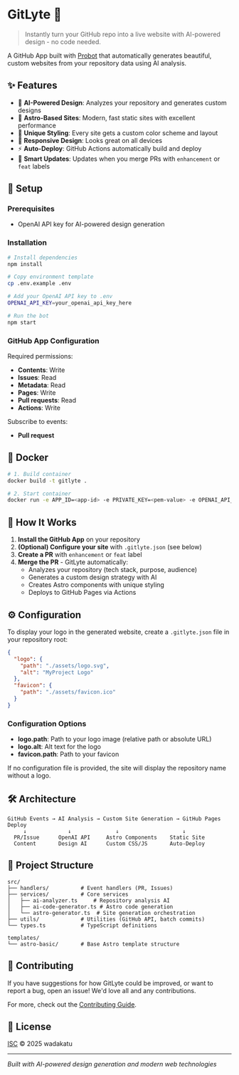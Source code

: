 # GitLyte 🤖

> Instantly turn your GitHub repo into a live website with AI-powered design - no code needed.

A GitHub App built with [Probot](https://github.com/probot/probot) that automatically generates beautiful, custom websites from your repository data using AI analysis.

## ✨ Features

- 🤖 **AI-Powered Design**: Analyzes your repository and generates custom designs
- 🚀 **Astro-Based Sites**: Modern, fast static sites with excellent performance
- 🎨 **Unique Styling**: Every site gets a custom color scheme and layout
- 📱 **Responsive Design**: Looks great on all devices
- ⚡ **Auto-Deploy**: GitHub Actions automatically build and deploy
- 🔄 **Smart Updates**: Updates when you merge PRs with `enhancement` or `feat` labels

## 🚀 Setup

### Prerequisites
- OpenAI API key for AI-powered design generation

### Installation

```sh
# Install dependencies
npm install

# Copy environment template
cp .env.example .env

# Add your OpenAI API key to .env
OPENAI_API_KEY=your_openai_api_key_here

# Run the bot
npm start
```

### GitHub App Configuration

Required permissions:
- **Contents**: Write
- **Issues**: Read
- **Metadata**: Read
- **Pages**: Write
- **Pull requests**: Read
- **Actions**: Write

Subscribe to events:
- **Pull request**

## 🐳 Docker

```sh
# 1. Build container
docker build -t gitlyte .

# 2. Start container
docker run -e APP_ID=<app-id> -e PRIVATE_KEY=<pem-value> -e OPENAI_API_KEY=<openai-key> gitlyte
```

## 🎯 How It Works

1. **Install the GitHub App** on your repository
2. **(Optional) Configure your site** with `.gitlyte.json` (see below)
3. **Create a PR** with `enhancement` or `feat` label
4. **Merge the PR** - GitLyte automatically:
   - Analyzes your repository (tech stack, purpose, audience)
   - Generates a custom design strategy with AI
   - Creates Astro components with unique styling
   - Deploys to GitHub Pages via Actions

## ⚙️ Configuration

To display your logo in the generated website, create a `.gitlyte.json` file in your repository root:

```json
{
  "logo": {
    "path": "./assets/logo.svg",
    "alt": "MyProject Logo"
  },
  "favicon": {
    "path": "./assets/favicon.ico"
  }
}
```

### Configuration Options

- **logo.path**: Path to your logo image (relative path or absolute URL)
- **logo.alt**: Alt text for the logo
- **favicon.path**: Path to your favicon

If no configuration file is provided, the site will display the repository name without a logo.

## 🛠 Architecture

```
GitHub Events → AI Analysis → Custom Site Generation → GitHub Pages Deploy
     ↓             ↓              ↓                    ↓
  PR/Issue      OpenAI API     Astro Components    Static Site
  Content       Design AI      Custom CSS/JS       Auto-Deploy
```

## 📁 Project Structure

```
src/
├── handlers/          # Event handlers (PR, Issues)
├── services/          # Core services
│   ├── ai-analyzer.ts     # Repository analysis AI
│   ├── ai-code-generator.ts # Astro code generation
│   └── astro-generator.ts  # Site generation orchestration
├── utils/             # Utilities (GitHub API, batch commits)
└── types.ts           # TypeScript definitions

templates/
└── astro-basic/       # Base Astro template structure
```

## 🤝 Contributing

If you have suggestions for how GitLyte could be improved, or want to report a bug, open an issue! We'd love all and any contributions.

For more, check out the [Contributing Guide](CONTRIBUTING.md).

## 📄 License

[ISC](LICENSE) © 2025 wadakatu

---

*Built with AI-powered design generation and modern web technologies*
